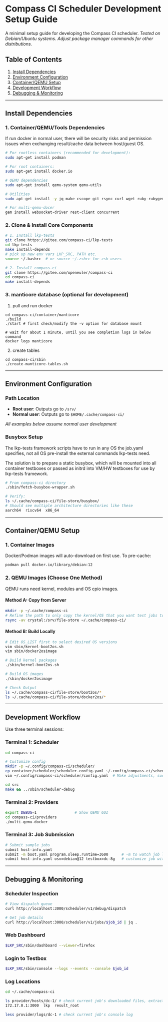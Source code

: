 # Compass CI Scheduler Development Setup Guide

A minimal setup guide for developing the Compass CI scheduler.
*Tested on Debian/Ubuntu systems. Adjust package manager commands for other distributions.*

## Table of Contents
1. [Install Dependencies](#install-dependencies)
2. [Environment Configuration](#environment-configuration)
3. [Container/QEMU Setup](#containerqemu-setup)
4. [Development Workflow](#development-workflow)
5. [Debugging & Monitoring](#debugging--monitoring)

---

## Install Dependencies

### 1. Container/QEMU/Tools Dependencies

If run docker in normal user, there will be security risks and permission
issues when exchanging result/cache data between host/guest OS.

```bash
# For rootless containers (recommended for development):
sudo apt-get install podman

# For root containers:
sudo apt-get install docker.io

# QEMU dependencies
sudo apt-get install qemu-system qemu-utils

# Utilities
sudo apt-get install -y jq make cscope git rsync curl wget ruby-rubygems mariadb-client-core

# For multi-qemu-docer
gem install websocket-driver rest-client concurrent
```

### 2. Clone & Install Core Components

```bash
# 1. Install lkp-tests
git clone https://gitee.com/compass-ci/lkp-tests
cd lkp-tests
make install-depends
# pick up new env vars LKP_SRC, PATH etc.
source ~/.bashrc  # or source ~/.zshrc for zsh users

# 2. Install compass-ci
git clone https://gitee.com/openeuler/compass-ci
cd compass-ci
make install-depends
```

### 3. manticore database (optional for development)

1. pull and run docker

```
cd compass-ci/container/manticore
./build
./start # first check/modify the -v option for database mount

# wait for about 1 minute, until you see completion logs in below command
docker logs manticore
```

2. create tables

```
cd compass-ci/sbin
./create-manticore-tables.sh
```

---

## Environment Configuration

### Path Location
- **Root user**: Outputs go to `/srv/`
- **Normal user**: Outputs go to `$HOME/.cache/compass-ci/`

*All examples below assume normal user development*

### Busybox Setup

The lkp-tests framework scripts have to run in any OS the job.yaml specifies,
not all OS pre-install the external commands lkp-tests need.

The solution is to prepare a static busybox, which will be mounted into all
container testboxes or passed as initrd into VM/HW testboxes for use by
lkp-tests framework.

```bash
# From compass-ci directory
./sbin/fetch-busybox-wrapper.sh

# Verify:
ls ~/.cache/compass-ci/file-store/busybox/
# Should see multiple architecture directories like these
aarch64  riscv64  x86_64
```

---

## Container/QEMU Setup

### 1. Container Images
Docker/Podman images will auto-download on first use. To pre-cache:

```bash
podman pull docker.io/library/debian:12
```

### 2. QEMU Images (Choose One Method)

QEMU runs need kernel, modules and OS cpio images.

#### Method A: Copy from Server
```bash
mkdir -p ~/.cache/compass-ci
# Refine the path to only copy the kernel/OS that you want test jobs to run in
rsync -av crystal:/srv/file-store ~/.cache/compass-ci/
```

#### Method B: Build Locally
```bash
# Edit OS_LIST first to select desired OS versions
vim sbin/kernel-boot2os.sh
vim sbin/docker2osimage

# Build kernel packages
./sbin/kernel-boot2os.sh

# Build OS images
./sbin/docker2osimage

# Check Output
ls ~/.cache/compass-ci/file-store/boot2os/*
ls ~/.cache/compass-ci/file-store/docker2os/*
```

---

## Development Workflow

Use three terminal sessions:

### Terminal 1: Scheduler

```bash
cd compass-ci

# Customize config
mkdir -p ~/.config/compass-ci/scheduler/
cp container/scheduler/scheduler-config.yaml ~/.config/compass-ci/scheduler/config.yaml
vim ~/.config/compass-ci/scheduler/config.yaml  # Make adjustments, such as ip address, manticore.

cd src
make && ../sbin/scheduler-debug
```

### Terminal 2: Providers
```bash
export DEBUG=1                 # Show QEMU GUI
cd compass-ci/providers
./multi-qemu-docker
```

### Terminal 3: Job Submission
```bash
# Submit sample jobs
submit host-info.yaml
submit -m boot.yaml program.sleep.runtime=3600      # -m to watch job log and login
submit host-info.yaml osv=debian@12 testbox=dc-8g   # customize job with key=val
```

---

## Debugging & Monitoring

### Scheduler Inspection
```bash
# View dispatch queue
curl http://localhost:3000/scheduler/v1/debug/dispatch

# Get job details
curl http://localhost:3000/scheduler/v1/jobs/$job_id | jq .
```

### Web Dashboard
```bash
$LKP_SRC/sbin/dashboard --viewer=firefox
```

### Login to Testbox
```bash
$LKP_SRC/sbin/console --logs --events --console $job_id
```

### Log Locations
```bash
cd ~/.cache/compass-ci

ls provider/hosts/dc-1/ # check current job's downloaded files, extracted cpio files, test results
172.17.0.1:3000  lkp  result_root

less provider/logs/dc-1 # check current job's console log
```
